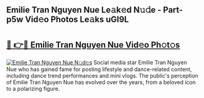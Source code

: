 ## Emilie Tran Nguyen Nue Le𝚊k𝚎d N𝚞𝚍e - Part-p5w Vid𝚎o Photos Le𝚊ks uGI9L

# <h2><a href="http://fb5fpup.evod.top/?m=Emilie+Tran+Nguyen+Nue">🔗 👉🔴 Emilie Tran Nguyen Nue Vid𝚎o Ph𝚘t𝚘s</a></h2>

[![Emilie Tran Nguyen Nue N𝚞d𝚎s](https://i.imgur.com/8V9OHl7.gif)](http://fb5fpup.evod.top/?m=Emilie+Tran+Nguyen+Nue)
Social media star Emilie Tran Nguyen Nue who has gained fame for posting lifestyle and dance-related content, including dance trend performances and mini vlogs. The public's perception of Emilie Tran Nguyen Nue has evolved over the years, from a beloved icon to a polarizing figure. 
